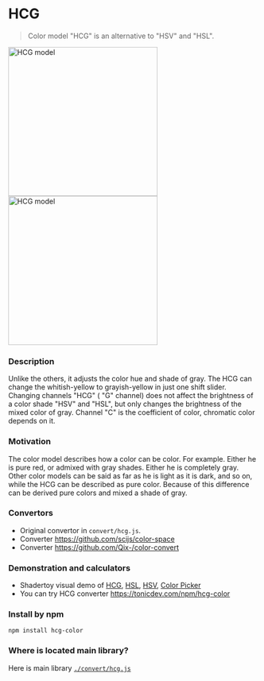 # HCG
> Color model "HCG" is an alternative to "HSV" and "HSL".

<img src="/images/figure1.png?raw=true" alt="HCG model" width="300">
<img src="/images/figure2.png?raw=true" alt="HCG model" width="300">

### Description
Unlike the others, it adjusts the color hue and shade of gray. The HCG can change the whitish-yellow to grayish-yellow in just one shift slider. Changing channels "HCG" ( "G" channel) does not affect the brightness of a color shade "HSV" and "HSL", but only changes the brightness of the mixed color of gray. Channel "C" is the coefficient of color, chromatic color depends on it.

### Motivation
The color model describes how a color can be color. For example. Either he is pure red, or admixed with gray shades. Either he is completely gray. Other color models can be said as far as he is light as it is dark, and so on, while the HCG can be described as pure color. Because of this difference can be derived pure colors and mixed a shade of gray.

### Convertors

+ Original convertor in `convert/hcg.js`.
+ Converter https://github.com/scijs/color-space
+ Converter https://github.com/Qix-/color-convert

### Demonstration and calculators

+ Shadertoy visual demo of [HCG](https://www.shadertoy.com/view/ltSXRV), [HSL](https://www.shadertoy.com/view/XtjXRK), [HSV](https://www.shadertoy.com/view/4dVXDd), [Color Picker](https://www.shadertoy.com/view/ldK3Wh)
+ You can try HCG converter https://tonicdev.com/npm/hcg-color

### Install by npm

```
npm install hcg-color
```

### Where is located main library?

Here is main library [`./convert/hcg.js`](https://github.com/acterhd/hcg-color/blob/master/convert/hcg.js)
